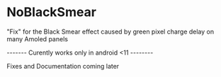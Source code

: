 # NoBlackSmear
"Fix" for the Black Smear effect caused by green pixel charge delay on many Amoled panels

------- Curently works only in android <11 --------

Fixes and Documentation coming later
